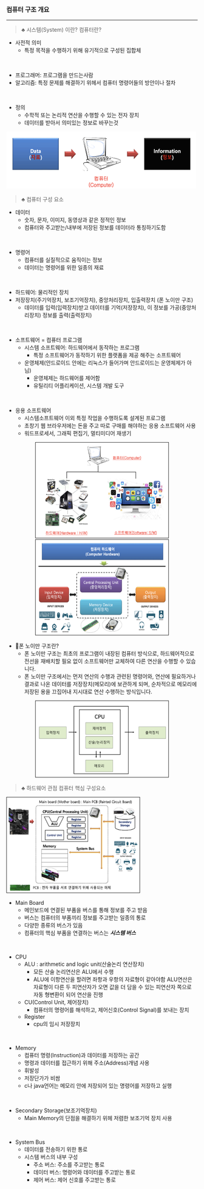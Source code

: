 ### 컴퓨터 구조 개요
---

> ♣︎ 시스템(System) 이란? 컴퓨터란?
- 사전적 의미
  - 특정 목적을 수행하기 위해 유기적으로 구성된 집합체
<br>

- 프로그래머: 프로그램을 만드는사람
- 알고리즘: 특정 문제를 해결하기 위헤서 컴퓨터 명령어들의 방안이나 절차
<br>

- 정의
  - 수학적 또는 논리적 연산을 수행할 수 있는 전자 장치
  - 데이터를 받아서 의미있는 정보로 바꾸는것
<p><img src="./img/Computer Structure/Computer.png" width="500px" height="150px"></p>

> ♣︎ 컴퓨터 구성 요소
- 데이터
  - 숫자, 문자, 이미지, 동영상과 같은 정적인 정보
  - 컴퓨터와 주고받는/내부에 저장된 정보를 데이터라 통칭하기도함
<br>

- 명령어
  - 컴퓨터를 실질적으로 움직이는 정보
  - 데이터는 명령어를 위한 일종의 재료
<br>

- 하드웨어: 물리적인 장치
- 저장장치(주기억장치, 보조기억장치), 중앙처리장치, 입출력장치 (폰 노이만 구조)
  - 데이터를 입력(입력장치)받고 데이터를 기억(저장장치), 이 정보를 가공(중앙처리장치) 정보를 출력(출력장치)
<br>

- 소프트웨어 = 컴퓨터 프로그램
  - 시스템 소프트웨어: 하드웨어에서 동작하는 프로그램
    - 특정 소프트웨어가 동작하기 위한 플랫폼을 제공 해주는 소프트웨어
  - 운영체제(안드로이드 안에는 리눅스가 들어가며 안드로이드는 운영체제가 아님)
    - 운영체제는 하드웨어를 제어함
    - 유틸리티 어플리케이션, 시스템 개발 도구
<br>

- 응용 소프트웨어
  - 시스템소프트웨어 이외 특정 작업을 수행하도록 설계된 프로그램
  - 초창기 웹 브라우저에는 돈을 주고 따로 구매를 해야하는 응용 소프트웨어 사용
  - 워드프로세서, 그래픽 편집기, 멀티미디어 재생기
<div display= "flex" align="center">
    <img src="./img/Computer Structure/컴퓨터%20구성요소.png" width="350px" height="250px" border ="1 solid balck">
    <img src="./img/Computer Structure/하드웨어.png" width="350px" height="250px" border ="1 solid balck">
</div>

- 🤔폰 노이만 구조란? 
  - 폰 노이만 구조는 최초의 프로그램이 내장된 컴퓨터 방식으로, 하드웨어적으로 전선을 재배치할 필요 없이 소프트웨어만 교체하여 다른 연산을 수행할 수 있습니다.
  - 폰 노이만 구조에서는 먼저 연산의 수행과 관련된 명령어와, 연산에 필요하거나 결과로 나온 데이터를 저장장치(메모리)에 보관하게 되며, 순차적으로 메모리에 저장된 용을 끄집어내 지시대로 연산 수행하는 방식입니다.
<p align="center"><img src="./img/Computer Structure/폰%20노이만%20구조.png" width="350px" height="200px" border ="1 solid balck"></p>

> ♣︎ 하드웨어 관점 컴퓨터 핵심 구성요소

<p><img src="./img/Computer Structure/하드웨어%20관점%20컴퓨터%20핵심%20구성요소.png" width="350px" height="250px" border ="1 solid balck"></p>

- Main Board
  - 메인보드에 연결된 부품을 버스를 통해 정보를 주고 받음
  - 버스는 컴퓨터의 부품끼리 정보를 주고받는 일종의 통로
  - 다양한 종류의 버스가 있음
  - 컴퓨터의 핵심 부품을 연결하는 버스는 ***시스템 버스***
<br>

- CPU
  - ALU : arithmetic and logic unit(산술논리 연산장치)
    - 모든 산술 논리연산은 ALU에서 수행
    - ALU에 이항연산을 할려면 좌항과 우항의 자료형이 같아야함 ALU연산은 자료형이 다른 두 피연산자가 오면 값을 더 담을 수 있는 피연산자 쪽으로 자동 형변환이 되어 연산을 진행
  - CU(Control Unit, 제어장치)
    - 컴퓨터의 명령어를 해석하고, 제어신호(Control Signal)를 보내는 장치
  - Register
    - cpu의 임시 저장장치
<br>

- Memory
  - 컴퓨터 명령(Instruction)과 데이터를 저장하는 공간
  - 명령과 데이터를 접근하기 위해 주소(Address)개념 사용
  - 휘발성
  - 저장단가가 비쌈
  - c나 java언어는 메모리 안에 저장되어 있는 명령어를 저장하고 실행
<br>

- Secondary Storage(보조기억장치)
  - Main Memory의 단점을 해결하기 위헤 저렴한 보조기억 장치 사용
<br>

- System Bus
  - 데이터를 전송하기 위한 통로
  - 시스템 버스의 내부 구성
    - 주소 버스: 주소를 주고받는 통로
    - 데이터 버스: 명령어와 데이터를 주고받는 통로
    - 제어 버스: 제어 신호를 주고받는 통로
<br>
